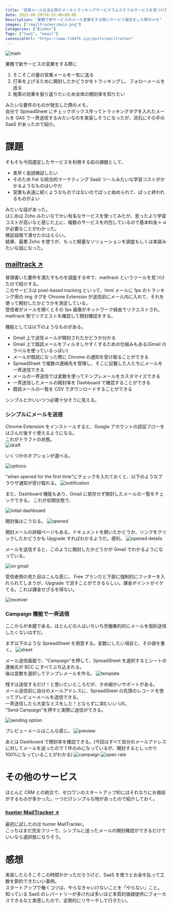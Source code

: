 ```yaml
---
title: "営業メールを送る際のメールトラッキングサービスでよさそうなサービスを見つけたメモ"
date: 2022-08-20T16:53:46+09:00
Description: "業務で新サービスのメール営業をする際にサービス選定をした際のメモ"
images: ["/mailtracker/main.png"]
Categories: ["BizDev"]
Tags: ["SaaS", "email"]
canonicalUrl: "https://www.t104fk.xyz/posts/mailtracker"
---
```


![main](/mailtracker/main.png)

業務で新サービスの営業をする際に

1. そこそこの量の営業メールを一気に送る
2. 打率を上げるために開封したかどうかをトラッキングし、フォローメールを送る
3. 施策の効果を振り返りたいため全体の開封率を知りたい

みたいな要件のものが発生した際のメモ。  
自分で SpreadSheet にチェックボックス作ってトラッキングタグを入れたメールを GAS で一斉送信するみたいなのを実装しそうになったが、流石にその手の SaaS があったので紹介。

# 課題

そもそも今回選定したサービスを利用する前の課題として、

- 素早く仮説検証したい
- そのため Fat な統合的マーケティング SaaS ツールみたいな学習コストがかかるようなものはいやだ
- 営業も永遠に続くようなものではないのでぱっと始められて、ぱっと終われるものがよい

みたいな話があった。  
はじめは Zoho みたいなでかい有名なサービスを使ってみたが、思ったより学習コストが高いなと感じた上に、複数のサービスを内包しているので基本料金＋ α が必要なことがわかった。  
検証段階で潰せたのはえらい。  
結果、最悪 Zoho を使うが、もっと軽量なソリューションを調査もしくは実装みたいな話になった。

## [mailtrack ↗](https://mailtrack.io/)

冒頭書いた要件を満たすものを調査する中で、mailtrack というツールを見つけたので紹介する。  
このサービスは pixel-based tracking といって、html メールに 1px のトラッキング用の img タグを Chrome Extension が送信前にメール内に入れて、それを使って開封したかどうかを測定している。  
受信者がメールを開くとその 1px 画像がネットワーク経由でリクエストされ、mailtrack 側でリクエストを確認して開封確認をする。

機能としては以下のようなものがある。

- Gmail 上で送信メールが開封されたかどうか分かる
- Gmail 上で既読メールをフィルタしやすくするための仕組みもある(Gmail のラベルを使っているっぽい)
- メールが既読になった際に Chrome の通知を受け取ることができる
- SpreadSheet で複数の連絡先を管理し、そこに記載した人たちにメールを一斉送信できる
- メールの一斉送信では変数を使ってテンプレメールをカスタマイズできる
- 一斉送信したメールの開封率を Dashboard で確認することができる
- 既読メールの一覧を CSV でダウンロードすることができる

シンプルとかいいつつ必要十分そうに見える。

### シンプルにメールを送信

Chrome Extension をインストールすると、Google アカウントの認証フローをはさんだ後すぐ使えるようになる。  
これがドラフトの状態。  
![draft](/mailtracker/draft.png)

いくつかのオプションが選べる。

![options](/mailtracker/options.png)

"when opened for the first time"にチェックを入れておくと、以下のようなブラウザ通知が受け取れる。
![notification](/mailtracker/notification.png)

また、Dashboard 機能もあり、Gmail に依存せず開封したメールの一覧をチェックできる。
これが初期状態で、

![initial dashboard](/mailtracker/initial_dashboard.png)

開封後はこうなる。
![opened](/mailtracker/opened.png)

開封メールの詳細ページもある。ドキュメントを開いたかどうか、リンクをクリックしたかどうかも Upgrade すればわかるようだ。便利。
![opened details](/mailtracker/opened_detail.png)

メールを送信すると、このように開封したかどうかが Gmail でわかるようになっている。

![on gmail](/mailtracker/on_gmail.png)

受信者側の見た目はこんな感じ。
Free プランだと下部に強制的にフッターを入れられてしまうが、Upgrade で消すことができるらしい。課金ポイントがイケてる。これは課金せざるを得ない。

![receiver](/mailtracker/receiver.png)

### Campaign 機能で一斉送信

ここからが本題である。ほとんどの人はいちいち労働集約的にメールを個別送信したくないはずだ。

まず以下のような SpreadSheet を用意する。変数にしたい項目と、その値を書く。
![sheet](/mailtracker/sheet.png)

メール送信画面で、"Campaign"を押して、SpreadSheet を選択するとシートの連絡先が BCC にすべてぶち込まれる。  
後は変数を選択してテンプレメールを作る。
![template](/mailtracker/template.gif)

残すは送信するだけ！と思いたいところだが、きめ細かいサポートがある。  
メール送信前に自分のメールアドレスに、SpreadSheet の先頭のレコードを使ってプレビューメールを送信できる。  
一斉送信したら大変なミスをした！とならずに済むいい UX。  
"Send Campaign"を押すと実際に送信ができる。

![sending option](/mailtracker/sending_option.png)

プレビューメールはこんな感じ。
![preview](/mailtracker/preview.png)

あとは Dashboard で開封率を確認できる。(今回はすべて自分のメールアドレスに対してメールを送ったので 1 件のみになっているが、開封するとしっかり 100%になっていることがわかる)
![campaign](/mailtracker/campaign.png)
![open rate](/mailtracker/open_rate.png)

# その他のサービス

ほとんど CRM との統合で、ゼロワンのスタートアップ的にはそれなりにお値段がするものが多かった。一つだけシンプルな物があったので紹介しておく。

### [hunter MailTracker ↗](https://hunter.io/mailtracker)

最初に試したのは hunter MailTracker。  
こっちはまだ完全フリーで、シンプルに送ったメールの開封確認ができるだけでいいなら選択肢になりそう。

# 感想

実装したらそこそこの時間かかっただろうけど、SaaS を使うとお金を払って工数を節約できたいい事例。  
スタートアップで働くコツは、やらなきゃいけないことを「やらない」こと。  
知っている SaaS のレパートリーが多ければ多いほど本質的価値提供にフォーカスできるなと実感したので、定期的にリサーチして行きたい。
